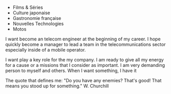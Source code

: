 * Films & Séries
* Culture japonaise
* Gastronomie française
* Nouvelles Technologies
* Motos

I want become an telecom engineer at the beginning of my career. I hope quickly become a manager to lead a team in the telecommunications sector especially inside of a mobile operator.

I want play a key role for the my company. I am ready to give all my energy for a cause or a missions that I consider as important. I am very demanding person to myself and others. When I want something, I have it

The quote that defines me: "Do you have any enemies? That's good! That means you stood up for something."
W. Churchill